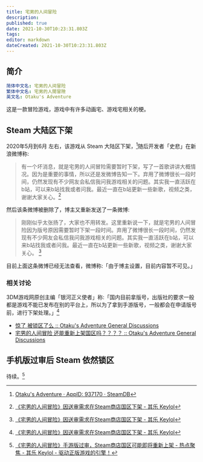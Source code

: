 ```yaml
---
title: 宅男的人间冒险
description: 
published: true
date: 2021-10-30T10:23:31.803Z
tags: 
editor: markdown
dateCreated: 2021-10-30T10:23:31.803Z
---
```


## 简介

```YAML
简体中文名: 宅男的人间冒险
繁体中文名: 宅男的人間冒險
英文名: Otaku's Adventure
```

这是一款冒险游戏，游戏中有许多动画宅、游戏宅相关的梗。

## Steam 大陆区下架

2020年5月到6月 左右，该游戏从 Steam 大陆区下架，[^937170]随后开发者「史悲」在新浪微博称:

[^937170]: [Otaku's Adventure · AppID: 937170 · SteamDB](https://web.archive.org/web/20211030053415/https://steamdb.info/app/937170/)

> 有一个坏消息，就是宅男的人间冒险需要暂时下架，写了一首歌讲讲大概情况。因为是重要的事情，所以还是发微博告知一下。弃用了微博很长一段时间，仍然发现有不少网友会私信我问我游戏相关的问题。其实我一直活跃在b站，可以来b站找我或者问我。最近一直在b站更新一些新歌，视频之类，谢谢大家关心。[^QcG84]

[^QcG84]: [《宅男的人间冒险》因送审需求在Steam商店国区下架 - 其乐 Keylol](https://archive.md/QcG84 "https://keylol.com/t607455-1-1")

然后该条微博被删除了，博主又重新发送了一条微博:

> 刚刚似乎太张扬了，大家也不用转发。这里重新说一下，就是宅男的人间冒险因为版号原因需要暂时下架一段时间。弃用了微博很长一段时间，仍然发现有不少网友会私信我问我游戏相关的问题。其实我一直活跃在b站，可以来b站找我或者问我。最近一直在b站更新一些新歌，视频之类，谢谢大家关心。 [^QcG84]

目前上面这条微博已经无法查看，微博称:「由于博主设置，目前内容暂不可见。」

### 相关讨论

3DM游戏网原创主编「银河正义使者」称:「国内目前拿版号，出版社的要求一般都是游戏不能已发布在别的平台上，所以为了拿到手游版号，一般都会在申请版号前，进行下架处理。」[^QcG84]

+ [惊了 被锁区了么 :: Otaku's Adventure General Discussions](https://web.archive.org/web/20211030023409/https://steamcommunity.com/app/937170/discussions/0/2451595019865831695/)
+ [宅男的人间冒险 还能重新上架国区吗？？？？ :: Otaku's Adventure General Discussions](https://web.archive.org/web/20211030053403/https://steamcommunity.com/app/937170/discussions/0/3004430047208106482/)

## 手机版过审后 Steam 依然锁区

待续。[^fy3Xa]

[^fy3Xa]: [《宅男的人间冒险》手游版过审，Steam商店国区可能即将重新上架 - 热点聚焦 - 其乐 Keylol - 驱动正版游戏的引擎！](https://archive.md/fy3Xa "https://keylol.com/t680247-1-1")
